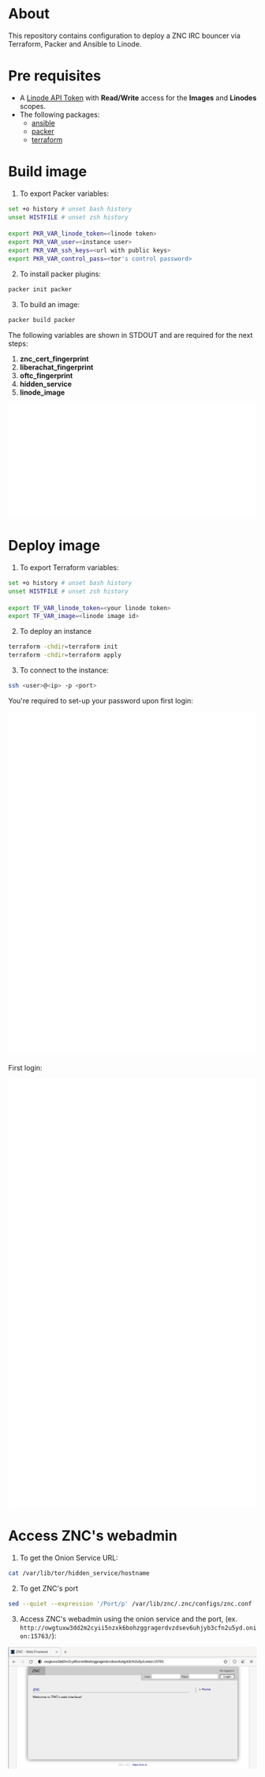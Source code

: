 # About

This repository contains configuration to deploy a ZNC IRC bouncer via Terraform, Packer and Ansible to Linode.

# Pre requisites

- A [Linode API Token](https://www.linode.com/docs/products/tools/linode-api/guides/get-access-token/) with **Read/Write** access for the **Images** and **Linodes** scopes.
- The following packages:
  - [ansible](https://archlinux.org/packages/community/any/ansible/)
  - [packer](https://archlinux.org/packages/community/x86_64/packer/)
  - [terraform](https://archlinux.org/packages/community/x86_64/terraform/)

# Build image

1. To export Packer variables:

```bash
set +o history # unset bash history
unset HISTFILE # unset zsh history

export PKR_VAR_linode_token=<linode token>
export PKR_VAR_user=<instance user>
export PKR_VAR_ssh_keys=<url with public keys>
export PKR_VAR_control_pass=<tor's control password>
```

2. To install packer plugins:

```bash
packer init packer
```

3. To build an image:

```bash
packer build packer
```

The following variables are shown in STDOUT and are required for the next steps:

1. **znc_cert_fingerprint**
1. **liberachat_fingerprint**
1. **oftc_fingerprint**
1. **hidden_service**
1. **linode_image**

<div align="center">

![Screenshot of Ansible's output showing three certificate variables ](img/fingerprints.svg)

</div>

# Deploy image

1. To export Terraform variables:

```bash
set +o history # unset bash history
unset HISTFILE # unset zsh history

export TF_VAR_linode_token=<your linode token>
export TF_VAR_image=<linode image id>
```

2. To deploy an instance

```bash
terraform -chdir=terraform init
terraform -chdir=terraform apply
```

3. To connect to the instance:

```bash
ssh <user>@<ip> -p <port>
```

You're required to set-up your password upon first login:

<div align="center">

![Terminal showing how to set password of the instance user](img/set-password.svg)

</div>

First login:

<div align="center">

![Terminal showing the first SSH login](img/first-login.svg)

</div>

# Access ZNC's webadmin

1. To get the Onion Service URL:

```bash
cat /var/lib/tor/hidden_service/hostname
```

2. To get ZNC's port

```bash
sed --quiet --expression '/Port/p' /var/lib/znc/.znc/configs/znc.conf
```

3. Access ZNC's webadmin using the onion service and the port, (ex. `http://owgtuxw3dd2m2cyii5nzxk6bohzggragerdvzdsev6uhjyb3cfn2u5yd.onion:15763/`):

![Screenshot showing ZNC's user interface via an Onion Service](img/onion-service.png)
